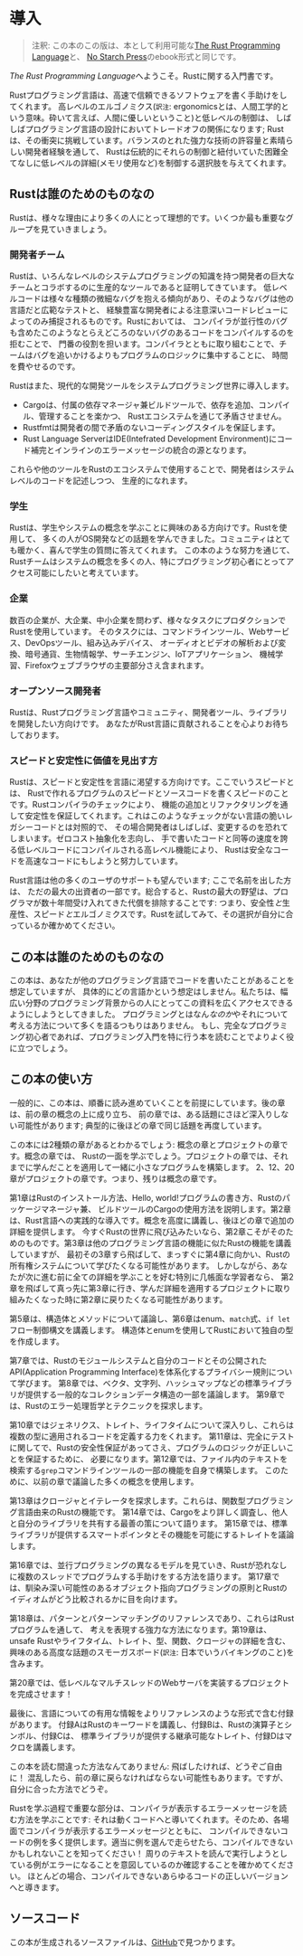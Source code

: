 <!-- # Introduction -->

# 導入

<!-- > Note: This edition of the book is the same as [The Rust Programming -->
<!-- > Language][nsprust] available in print and ebook format from [No Starch -->
<!-- > Press][nsp]. -->

> 注釈: この本のこの版は、本として利用可能な[The Rust Programming Language][nsprust]と、
> [No Starch Press][nsp]のebook形式と同じです。

[nsprust]: https://nostarch.com/rust
[nsp]: https://nostarch.com/

<!-- Welcome to *The Rust Programming Language*, an introductory book about Rust. -->

*The Rust Programming Language*へようこそ。Rustに関する入門書です。

<!-- The Rust programming language helps you write faster, more reliable software. -->
<!-- High-level ergonomics and low-level control are often at odds in programming -->
<!-- language design; Rust challenges that conflict. Through balancing powerful -->
<!-- technical capacity and a great developer experience, Rust gives you the option -->
<!-- to control low-level details (such as memory usage) without all the hassle -->
<!-- traditionally associated with such control. -->

Rustプログラミング言語は、高速で信頼できるソフトウェアを書く手助けをしてくれます。
高レベルのエルゴノミクス(`訳注`: ergonomicsとは、人間工学的という意味。砕いて言えば、人間に優しいということ)と低レベルの制御は、
しばしばプログラミング言語の設計においてトレードオフの関係になります;
Rustは、その衝突に挑戦しています。バランスのとれた強力な技術の許容量と素晴らしい開発者経験を通して、
Rustは伝統的にそれらの制御と紐付いていた困難全てなしに低レベルの詳細(メモリ使用など)を制御する選択肢を与えてくれます。

<!-- ## Who Rust Is For -->

## Rustは誰のためのものなの

<!-- Rust is ideal for many people for a variety of reasons. Let’s look at a few of -->
<!-- the most important groups. -->

Rustは、様々な理由により多くの人にとって理想的です。いくつか最も重要なグループを見ていきましょう。

<!-- ### Teams of Developers -->

### 開発者チーム

<!-- Rust is proving to be a productive tool for collaborating among large teams of -->
<!-- developers with varying levels of systems programming knowledge. Low-level code -->
<!-- is prone to a variety of subtle bugs, which in most other languages can be -->
<!-- caught only through extensive testing and careful code review by experienced -->
<!-- developers. In Rust, the compiler plays a gatekeeper role by refusing to -->
<!-- compile code with these elusive bugs, including concurrency bugs. By working -->
<!-- alongside the compiler, the team can spend their time focusing on the program’s -->
<!-- logic rather than chasing down bugs. -->

Rustは、いろんなレベルのシステムプログラミングの知識を持つ開発者の巨大なチームとコラボするのに生産的なツールであると証明してきています。
低レベルコードは様々な種類の微細なバグを抱える傾向があり、そのようなバグは他の言語だと広範なテストと、
経験豊富な開発者による注意深いコードレビューによってのみ捕捉されるものです。Rustにおいては、
コンパイラが並行性のバグも含めたこのようなとらえどころのないバグのあるコードをコンパイルするのを拒むことで、
門番の役割を担います。コンパイラとともに取り組むことで、チームはバグを追いかけるよりもプログラムのロジックに集中することに、
時間を費やせるのです。

<!-- Rust also brings contemporary developer tools to the systems programming world: -->

Rustはまた、現代的な開発ツールをシステムプログラミング世界に導入します。

<!-- * Cargo, the included dependency manager and build tool, makes adding, -->
<!--   compiling, and managing dependencies painless and consistent across the Rust -->
<!--   ecosystem. -->
<!-- * Rustfmt ensures a consistent coding style across developers. -->
<!-- * The Rust Language Server powers Integrated Development Environment (IDE) -->
<!--   integration for code completion and inline error messages. -->

* Cargoは、付属の依存マネージャ兼ビルドツールで、依存を追加、コンパイル、管理することを楽かつ、
  Rustエコシステムを通じて矛盾させません。
* Rustfmtは開発者の間で矛盾のないコーディングスタイルを保証します。
* Rust Language ServerはIDE(Intefrated Development Environment)にコード補完とインラインのエラーメッセージの統合の源となります。

<!-- By using these and other tools in the Rust ecosystem, developers can be -->
<!-- productive while writing systems-level code. -->

これらや他のツールをRustのエコシステムで使用することで、開発者はシステムレベルのコードを記述しつつ、
生産的になれます。

<!-- ### Students -->

### 学生

<!-- Rust is for students and those who are interested in learning about systems -->
<!-- concepts. Using Rust, many people have learned about topics like operating -->
<!-- systems development. The community is very welcoming and happy to answer -->
<!-- student questions. Through efforts such as this book, the Rust teams want to -->
<!-- make systems concepts more accessible to more people, especially those new to -->
<!-- programming. -->

Rustは、学生やシステムの概念を学ぶことに興味のある方向けです。Rustを使用して、
多くの人がOS開発などの話題を学んできました。コミュニティはとても暖かく、喜んで学生の質問に答えてくれます。
この本のような努力を通じて、Rustチームはシステムの概念を多くの人、特にプログラミング初心者にとってアクセス可能にしたいと考えています。

<!-- ### Companies -->

### 企業

<!-- Hundreds of companies, large and small, use Rust in production for a variety of -->
<!-- tasks. Those tasks include command line tools, web services, DevOps tooling, -->
<!-- embedded devices, audio and video analysis and transcoding, cryptocurrencies, -->
<!-- bioinformatics, search engines, Internet of Things applications, machine -->
<!-- learning, and even major parts of the Firefox web browser. -->

数百の企業が、大企業、中小企業を問わず、様々なタスクにプロダクションでRustを使用しています。
そのタスクには、コマンドラインツール、Webサービス、DevOpsツール、組み込みデバイス、
オーディオとビデオの解析および変換、暗号通貨、生物情報学、サーチエンジン、IoTアプリケーション、
機械学習、Firefoxウェブブラウザの主要部分さえ含まれます。

<!-- ### Open Source Developers -->

### オープンソース開発者

<!-- Rust is for people who want to build the Rust programming language, community, -->
<!-- developer tools, and libraries. We’d love to have you contribute to the Rust -->
<!-- language. -->

Rustは、Rustプログラミング言語やコミュニティ、開発者ツール、ライブラリを開発したい方向けです。
あなたがRust言語に貢献されることを心よりお待ちしております。

<!-- ### People Who Value Speed and Stability -->

### スピードと安定性に価値を見出す方

<!-- 最後から3行目、zero-cost abstractions, higher-level featuresの繋がりがよくわからない。byが両者にかかっているように訳した -->

<!-- Rust is for people who crave speed and stability in a language. By speed, we -->
<!-- mean the speed of the programs that you can create with Rust and the speed at -->
<!-- which Rust lets you write them. The Rust compiler’s checks ensure stability -->
<!-- through feature additions and refactoring. This is contrast to the brittle -->
<!-- legacy code in languages without these checks, which developers are often -->
<!-- afraid to modify. By striving for zero-cost abstractions, higher-level features -->
<!-- that compile to lower-level code as fast as code written manually, Rust -->
<!-- endeavors to make safe code be fast code as well. -->

Rustは、スピードと安定性を言語に渇望する方向けです。ここでいうスピードとは、
Rustで作れるプログラムのスピードとソースコードを書くスピードのことです。Rustコンパイラのチェックにより、
機能の追加とリファクタリングを通して安定性を保証してくれます。これはこのようなチェックがない言語の脆いレガシーコードとは対照的で、
その場合開発者はしばしば、変更するのを恐れてしまいます。ゼロコスト抽象化を志向し、
手で書いたコードと同等の速度を誇る低レベルコードにコンパイルされる高レベル機能により、
Rustは安全なコードを高速なコードにもしようと努力しています。

<!-- The Rust language hopes to support many other users as well; those mentioned -->
<!-- here are merely some of the biggest stakeholders. Overall, Rust’s greatest -->
<!-- ambition is to eliminate trade-offs that programmers have accepted for -->
<!-- decades: safety *and* productivity, speed *and* ergonomics. Give -->
<!-- Rust a try, and see if its choices work for you. -->

Rust言語は他の多くのユーザのサポートも望んでいます; ここで名前を出した方は、
ただの最大の出資者の一部です。総合すると、Rustの最大の野望は、プログラマが数十年間受け入れてきた代償を排除することです:
つまり、安全性*と*生産性、スピード*と*エルゴノミクスです。Rustを試してみて、その選択が自分に合っているか確かめてください。

<!-- ## Who This Book Is For -->

## この本は誰のためのものなの

<!-- This book assumes that you’ve written code in another programming language but -->
<!-- doesn’t make any assumptions about which one. We’ve tried to make the material -->
<!-- broadly accessible to those from a wide variety of programming backgrounds. We -->
<!-- don’t spend a lot of time talking about what programming *is* or how to think -->
<!-- about it. If you’re entirely new to programming, you would be better served by -->
<!-- reading a book that specifically provides an introduction to programming. -->

この本は、あなたが他のプログラミング言語でコードを書いたことがあることを想定していますが、
具体的にどの言語かという想定はしません。私たちは、幅広い分野のプログラミング背景からの人にとってこの資料を広くアクセスできるようにしようとしてきました。
プログラミングとはなん*なのか*やそれについて考える方法について多くを語るつもりはありません。
もし、完全なプログラミング初心者であれば、プログラミング入門を特に行う本を読むことでよりよく役に立つでしょう。

<!-- ## How to Use This Book -->

## この本の使い方

<!-- In general, this book assumes that you’re reading it in sequence from front to -->
<!-- back. Later chapters build on concepts in earlier chapters, and earlier -->
<!-- chapters might not delve into details on a topic; we typically revisit the -->
<!-- topic in a later chapter. -->

一般的に、この本は、順番に読み進めていくことを前提にしています。後の章は、前の章の概念の上に成り立ち、
前の章では、ある話題にさほど深入りしない可能性があります; 典型的に後ほどの章で同じ話題を再度しています。

<!-- You’ll find two kinds of chapters in this book: concept chapters and project -->
<!-- chapters. In concept chapters, you’ll learn about an aspect of Rust. In project -->
<!-- chapters, we’ll build small programs together, applying what you’ve learned so -->
<!-- far. Chapters 2, 12, and 20 are project chapters; the rest are concept chapters. -->

この本には2種類の章があるとわかるでしょう: 概念の章とプロジェクトの章です。概念の章では、
Rustの一面を学ぶでしょう。プロジェクトの章では、それまでに学んだことを適用して一緒に小さなプログラムを構築します。
2、12、20章がプロジェクトの章です。つまり、残りは概念の章です。

<!-- Chapter 1 explains how to install Rust, how to write a Hello, world! program, -->
<!-- and how to use Cargo, Rust’s package manager and build tool. Chapter 2 is a -->
<!-- hands-on introduction to the Rust language. We’ll cover concepts at a high -->
<!-- level, and later chapters will provide additional detail. If you want to get -->
<!-- your hands dirty right away, Chapter 2 is the one for that. At first, you -->
<!-- might even want to skip Chapter 3, which covers Rust features similar to those -->
<!-- of other programming language, and head straight to Chapter 4 to learn about -->
<!-- Rust’s ownership system. However, if you’re a particularly meticulous learner -->
<!-- who prefers to learn every detail before moving onto the next, you might want -->
<!-- to skip Chapter 2 and go straight to Chapter 3, returning to Chapter 2 when -->
<!-- you’d like to work on a project applying the details you’ve learned. -->

第1章はRustのインストール方法、Hello, world!プログラムの書き方、Rustのパッケージマネージャ兼、
ビルドツールのCargoの使用方法を説明します。第2章は、Rust言語への実践的な導入です。概念を高度に講義し、後ほどの章で追加の詳細を提供します。
今すぐRustの世界に飛び込みたいなら、第2章こそがそのためのものです。第3章は他のプログラミング言語の機能に似たRustの機能を講義していますが、
最初その3章すら飛ばして、まっすぐに第4章に向かい、Rustの所有権システムについて学びたくなる可能性があります。
しかしながら、あなたが次に進む前に全ての詳細を学ぶことを好む特別に几帳面な学習者なら、
第2章を飛ばして真っ先に第3章に行き、学んだ詳細を適用するプロジェクトに取り組みたくなった時に第2章に戻りたくなる可能性があります。

<!-- Chapter 5 discusses structs and methods, and Chapter 6 covers enums, `match` -->
<!-- expressions, and the `if let` control flow construct. You’ll use structs and -->
<!-- enums to make custom types in Rust. -->

第5章は、構造体とメソッドについて議論し、第6章はenum、`match`式、`if let`フロー制御構文を講義します。
構造体とenumを使用してRustにおいて独自の型を作成します。

<!-- In Chapter 7, you’ll learn about Rust’s module system and about privacy rules -->
<!-- for organizing your code and its public Application Programming Interface -->
<!-- (API). Chapter 8 discusses some common collection data structures that the -->
<!-- standard library provides, such as vectors, strings, and hash maps. Chapter 9 -->
<!-- explores Rust’s error-handling philosophy and techniques. -->

第7章では、Rustのモジュールシステムと自分のコードとその公開されたAPI(Application Programming Interface)を体系化するプライバシー規則について学びます。
第8章では、ベクタ、文字列、ハッシュマップなどの標準ライブラリが提供する一般的なコレクションデータ構造の一部を議論します。
第9章では、Rustのエラー処理哲学とテクニックを探求します。

<!-- Chapter 10 digs into generics, traits, and lifetimes, which give you the power -->
<!-- to define code that applies to multiple types. Chapter 11 is all about testing, -->
<!-- which even with Rust's safety guarantees is necessary to ensure your program's -->
<!-- logic is correct. In Chapter 12, we’ll build our own implementation of a subset -->
<!-- of functionality from the `grep` command line tool that searches for text -->
<!-- within files. For this, we’ll use many of the concepts we discussed in the -->
<!-- previous chapters. -->

第10章ではジェネリクス、トレイト、ライフタイムについて深入りし、これらは複数の型に適用されるコードを定義する力をくれます。
第11章は、完全にテストに関してで、Rustの安全性保証があってさえ、プログラムのロジックが正しいことを保証するために、
必要になります。第12章では、ファイル内のテキストを検索する`grep`コマンドラインツールの一部の機能を自身で構築します。
このために、以前の章で議論した多くの概念を使用します。

<!-- Chapter 13 explores closures and iterators: features of Rust that come from -->
<!-- functional programming languages. In Chapter 14, we’ll examine Cargo in more -->
<!-- depth and talk about best practices for sharing your libraries with others. -->
<!-- Chapter 15 discusses smart pointers that the standard library provides and the -->
<!-- traits that enable their functionality. -->

第13章はクロージャとイテレータを探求します。これらは、関数型プログラミング言語由来のRustの機能です。
第14章では、Cargoをより詳しく調査し、他人と自分のライブラリを共有する最善の策について語ります。
第15章では、標準ライブラリが提供するスマートポインタとその機能を可能にするトレイトを議論します。

<!-- In Chapter 16, we’ll walk through different models of concurrent programming -->
<!-- and talk about how Rust helps you to program in multiple threads fearlessly. -->
<!-- Chapter 17 looks at how Rust idioms compare to object-oriented programming -->
<!-- principles you might be familiar with. -->

第16章では、並行プログラミングの異なるモデルを見ていき、Rustが恐れなしに複数のスレッドでプログラムする手助けをする方法を語ります。
第17章では、馴染み深い可能性のあるオブジェクト指向プログラミングの原則とRustのイディオムがどう比較されるかに目を向けます。

<!-- Chapter 18 is a reference on patterns and pattern matching, which are powerful -->
<!-- ways of expressing ideas throughout Rust programs. Chapter 19 contains a -->
<!-- smorgasbord of advanced topics of interest, including unsafe Rust and more -->
<!-- about lifetimes, traits, types, functions, and closures. -->

第18章は、パターンとパターンマッチングのリファレンスであり、これらはRustプログラムを通して、
考えを表現する強力な方法になります。第19章は、unsafe Rustやライフタイム、トレイト、型、関数、クロージャの詳細を含む、
興味のある高度な話題のスモーガスボード(`訳注`: 日本でいうバイキングのこと)を含みます。

<!-- In Chapter 20, we’ll complete a project in which we’ll implement a low-level -->
<!-- multithreaded web server! -->

第20章では、低レベルなマルチスレッドのWebサーバを実装するプロジェクトを完成させます！

<!-- Finally, some appendixes contain useful information about the language in a -->
<!-- more reference-like format. Appendix A covers Rust’s keywords, Appendix B -->
<!-- covers Rust’s operators and symbols, Appendix C covers derivable traits -->
<!-- provided by the standard library, Appendix D covers macros. -->

最後に、言語についての有用な情報をよりリファレンスのような形式で含む付録があります。
付録AはRustのキーワードを講義し、付録Bは、Rustの演算子とシンボル、付録Cは、
標準ライブラリが提供する継承可能なトレイト、付録Dはマクロを講義します。

<!-- There is no wrong way to read this book: if you want to skip ahead, go for it! -->
<!-- You might have to jump back to earlier chapters if you experience any -->
<!-- confusion. But do whatever works for you. -->

この本を読む間違った方法なんてありません: 飛ばしたければ、どうぞご自由に！
混乱したら、前の章に戻らなければならない可能性もあります。ですが、自分に合った方法でどうぞ。

<!-- An important part of the process of learning Rust is learning how to read the -->
<!-- error messages the compiler displays: these will guide you toward working code. -->
<!-- As such, we’ll provide many examples of code that doesn’t compile along with -->
<!-- the error message the compiler will show you in each situation. Know that if -->
<!-- you enter and run a random example, it may not compile! Make sure you read the -->
<!-- surrounding text to see whether the example you’re trying to run is meant to -->
<!-- error. In most situations, we’ll lead you to the correct version of any code -->
<!-- that doesn’t compile. -->

<!-- NOTE: docs.rust-lang.orgにあるバージョンだとFerrisに関する追記があるが、2nd editionで必要なのか、確認が必要 -->

Rustを学ぶ過程で重要な部分は、コンパイラが表示するエラーメッセージを読む方法を学ぶことです:
それは動くコードへと導いてくれます。そのため、各場面でコンパイラが表示するエラーメッセージとともに、
コンパイルできないコードの例を多く提供します。適当に例を選んで走らせたら、コンパイルできないかもしれないことを知ってください！
周りのテキストを読んで実行しようとしている例がエラーになることを意図しているのか確認することを確かめてください。
ほとんどの場合、コンパイルできないあらゆるコードの正しいバージョンへと導きます。

<!-- ## Source code -->

## ソースコード

<!-- The source files from which this book is generated can be found on -->
<!-- [GitHub][book]. -->

この本が生成されるソースファイルは、[GitHub][book]で見つかります。

[book]: https://github.com/rust-lang/book/tree/master/second-edition/src
